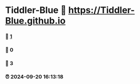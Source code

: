 # Tiddler-Blue :link: https://Tiddler-Blue.github.io 
### :page_facing_up: [1](https://Tiddler-Blue.github.io/tag.html) 
### :speech_balloon: 0 
### :hibiscus: 3 
### :alarm_clock: 2024-09-20 16:13:18 
